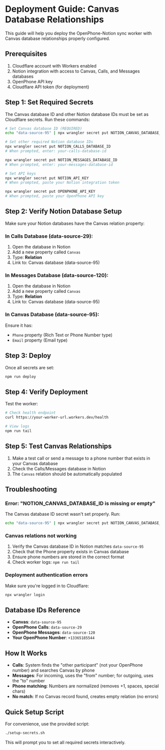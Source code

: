 # Deployment Guide: Canvas Database Relationships

This guide will help you deploy the OpenPhone-Notion sync worker with Canvas database relationships properly configured.

## Prerequisites

1. Cloudflare account with Workers enabled
2. Notion integration with access to Canvas, Calls, and Messages databases  
3. OpenPhone API key
4. Cloudflare API token (for deployment)

## Step 1: Set Required Secrets

The Canvas database ID and other Notion database IDs must be set as Cloudflare secrets. Run these commands:

```bash
# Set Canvas database ID (REQUIRED)
echo "data-source-95" | npx wrangler secret put NOTION_CANVAS_DATABASE_ID

# Set other required Notion database IDs
npx wrangler secret put NOTION_CALLS_DATABASE_ID
# When prompted, enter: your-calls-database-id

npx wrangler secret put NOTION_MESSAGES_DATABASE_ID
# When prompted, enter: your-messages-database-id

# Set API keys
npx wrangler secret put NOTION_API_KEY
# When prompted, paste your Notion integration token

npx wrangler secret put OPENPHONE_API_KEY
# When prompted, paste your OpenPhone API key
```

## Step 2: Verify Notion Database Setup

Make sure your Notion databases have the Canvas relation property:

### In Calls Database (data-source-29):
1. Open the database in Notion
2. Add a new property called `Canvas`
3. Type: **Relation**
4. Link to: Canvas database (data-source-95)

### In Messages Database (data-source-120):
1. Open the database in Notion
2. Add a new property called `Canvas`  
3. Type: **Relation**
4. Link to: Canvas database (data-source-95)

### In Canvas Database (data-source-95):
Ensure it has:
- `Phone` property (Rich Text or Phone Number type)
- `Email` property (Email type)

## Step 3: Deploy

Once all secrets are set:

```bash
npm run deploy
```

## Step 4: Verify Deployment

Test the worker:

```bash
# Check health endpoint
curl https://your-worker-url.workers.dev/health

# View logs
npm run tail
```

## Step 5: Test Canvas Relationships

1. Make a test call or send a message to a phone number that exists in your Canvas database
2. Check the Calls/Messages database in Notion
3. The `Canvas` relation should be automatically populated

## Troubleshooting

### Error: "NOTION_CANVAS_DATABASE_ID is missing or empty"

The Canvas database ID secret wasn't set properly. Run:
```bash
echo "data-source-95" | npx wrangler secret put NOTION_CANVAS_DATABASE_ID
```

### Canvas relations not working

1. Verify the Canvas database ID in Notion matches `data-source-95`
2. Check that the Phone property exists in Canvas database
3. Ensure phone numbers are stored in the correct format
4. Check worker logs: `npm run tail`

### Deployment authentication errors

Make sure you're logged in to Cloudflare:
```bash
npx wrangler login
```

## Database IDs Reference

- **Canvas**: `data-source-95`
- **OpenPhone Calls**: `data-source-29`
- **OpenPhone Messages**: `data-source-120`
- **Your OpenPhone Number**: `+13365185544`

## How It Works

- **Calls**: System finds the "other participant" (not your OpenPhone number) and searches Canvas by phone
- **Messages**: For incoming, uses the "from" number; for outgoing, uses the "to" number
- **Phone matching**: Numbers are normalized (removes +1, spaces, special chars)
- **No match**: If no Canvas record found, creates empty relation (no errors)

## Quick Setup Script

For convenience, use the provided script:

```bash
./setup-secrets.sh
```

This will prompt you to set all required secrets interactively.

